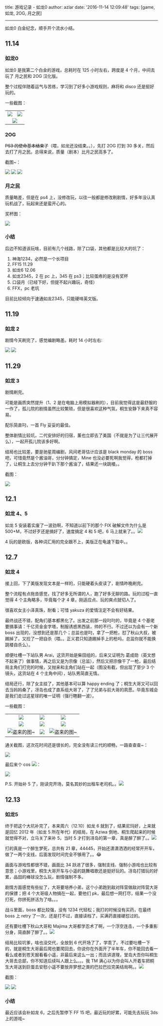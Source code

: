 title: 游戏记录 - 如龙0
author: azlar
date: '2016-11-14 12:09:48'
tags: [game, 如龙, 2OG, 月之民]

---

如龙0 白金纪念，顺手开个流水小结。
<!-- desc -->
## 11.14
### 如龙0 
如龙0 是我第二个白金的游戏，总耗时在 125 小时左右，跨度是 4 个月，中间去玩了 月之民和 2OG 汉化版。

整个过程伴随着运气与苦练，学习到了好多小游戏规则，麻将和 disco 还是挺好玩的。

一些截图：

<table style="text-align:center;">
<tr>
	<td>
		<img src="//blog.azlar.cc/images/games/yakuza_0/1.png">
	</td>
	<td>
		<img src="//blog.azlar.cc/images/games/yakuza_0/2.png">
	</td>
</tr>
<tr>
	<td colspan="2">
		<img src="//blog.azlar.cc/images/games/yakuza_0/0.png">
	</td>
</tr>
</table>
	

### 2OG
<del>PS3 的使命基本结束了</del>（喂，如龙还没结束。。），先打 2OG 打到 30 多关，然后去打了月之民。总得来说，质量（剧本）比月之民高多了。

截图~：

![](//blog.azlar.cc/images/games/srw/2og_1.png)
![](//blog.azlar.cc/images/games/srw/2og_2.png)
![](//blog.azlar.cc/images/games/srw/2og_3.png)

### 月之民
质量略差，但是在 ps4 上，没修改玩，以往一般都是修改刷剧情，好多年没认真玩机战了，玩起来还是蛮开心的。

奖杯图：

![](//blog.azlar.cc/images/games/srw/ogmd.png)


### 小结
后边不知道该玩啥，目前有几个线路，除了口袋，其他都是比较大的坑了：

1. 神海1234，必然是一个长项目
2. FF15 11.29
3. 如龙6 12.06
4. 如龙2345，2 在 pc 上，345 在 ps3；比较蛋疼的是没有奖杯
5. 口袋月（已经下好，但提不起兴趣玩，奇怪）
6. FFX，pc 老坑

目前比较倾向于速通如龙2345，只能硬啃英文版。

## 11.19
### 如龙 2
剧情今天刷完了，感觉编剧略差。耗时 14 小时左右:

![](//blog.azlar.cc/images/games/yakuza_2/2.png)
![](//blog.azlar.cc/images/games/yakuza_2/1.png)

## 11.29
### 如龙 3
剧情刷完。

可能是画质突然提升（1、2 是在电脑上用模拟器刷的），目前我觉得这是最舒服的一作了，孤儿院的剧情虽然比较繁琐，但是很喜欢这种气氛，桐生安静下来真不容易。

配乐简直叼，一首 Fly 妥妥的最佳。

整体剧情比较坑，二代安排好的归宿，薰也立即去了美国（不就是为了让三代展开么），一起开孤儿院该多好啊。

结局也比较差，要是驰星周编剧，风间老哥估计应该是 black monday 的 boss 吧，可惜竟然是个酱油哥，分分钟搞定，Mine 也没必要死啊我觉得，枪都打掉了，让桐生上去分分钟干趴下那个酱油了，结果还一块跳楼。。

截图：

![](//blog.azlar.cc/images/games/yakuza_3.png)


## 12.1
### 如龙 4、5
如龙 5 安装着实废了一波劲啊，不知道以前下的那个 FIX 破解文件为什么是 500+M，不过好歹还是搞好了，速度搞定 4 和 5 吧，6 马上就来了。。![](//blog.azlar.cc/images/emoji/facepalm.jpg)

4 玩的是欧版，各种词汇用的完全跟不上，美版正在龟速下载中。。

## 12.7
### 如龙 4
接上回，下了美版发现文本是一样的，只能硬着头皮读了，剧情昨晚刷完。

整个流程有点拖沓感觉，找了好多无所谓的人，跑了好多无聊的路。玩的过程一直觉得 4 个主角略多，毕竟每个才 4 章，刚适应点、玩的爽点就切人了。

很喜欢女主小泽真珠，耐看；可惜 yakuza 的爱情注定不会有好结果。

最终战还不错，配角们基本都黑化了。出发之前那一段叼叼的，毕竟是 4 个基佬要搞事请：千亿资金金字塔，制服诱惑黑西装，帅的不行。不过还以为会有一个新 boss 出现的，没想到还是那几个；总监也是叼，拿了一把枪，怼了秋山大叔，被踢掉了，又捡了一把自杀（喂。。正义君只知道踢掉手上的枪吗，总监你就不能换跳楼自杀么）。

顺便吐槽一下站队男 Arai，这货开始是柴田组的，后来又证明为 葛成勋（英文想不起来了）做事情，再之后又是为宗像（总监），然后又把宗像干了一枪，最后结局主角们打完的时候，又抛来和主角们站在一起（图没有截，但出现了至少 3 个镜头，这货站在 4 个主角中间），站队男简直无情。

结局还行，除了女主挂了，其他基本可以算 happy ending 了；桐生大哥又可以回去当妈妈桑了，冴岛也成了直系组大哥了，了了兄弟与前大哥的夙愿。毕竟东城会是我们走过这星球的唯一证明（强行瞎翻一波）。

一些截图：
<table style="text-align:center;">
	<tr>
		<td>
			<img src="//blog.azlar.cc/images/games/yakuza_4/5.png">
		</td>
		<td>
			<img src="//blog.azlar.cc/images/games/yakuza_4/1.png">
		</td>
		<td>
			<img src="//blog.azlar.cc/images/games/yakuza_4/2.png">
		</td>
	</tr>
	<tr>
		<td>
			<img src="//blog.azlar.cc/images/games/yakuza_4/3.png">
		</td>
		<td>
			<img src="//blog.azlar.cc/images/games/yakuza_4/0.png">
		</td>
		<td>
			<img src="//blog.azlar.cc/images/games/yakuza_4/6.png">
		</td>
	</tr>
	<tr>
		<td>
			<img src="//blog.azlar.cc/images/games/yakuza_4/9.png" title="盗来的图~"> 
		</td>
		<td>
			<img src="//blog.azlar.cc/images/games/yakuza_4/4.png">
		</td>
		<td>
			<img src="//blog.azlar.cc/images/games/yakuza_4/10.jpg" title="盗来的图~"> 
		</td>
	</tr>
</table>

通关截图，这次花时间还是很长的，完全没有读三代的顺畅，一路查查查~：

![](//blog.azlar.cc/images/games/yakuza_4/7.png)

最后来个 cos ![](//blog.azlar.cc/images/emoji/facepalm.jpg)：

![](//blog.azlar.cc/images/games/yakuza_4/8.jpg)

P.S. 开始补 5 了，刚读完开场，莫名其妙的出租车老司机。。![](//blog.azlar.cc/images/emoji/facepalm.jpg)


## 12.13
### 如龙5
终于把这个大坑补完了，本来周六（12.10）如龙 6 就到了，结果尼玛好，上来就是回忆 2012 年（如龙 5 所在年代）的结局，在 Aziwa 倒地、桐生爬起来的时候就觉得不对，立马关了来补 5，当时 5 才打到冴岛的第一章，真是醉了醉了。。![](//blog.azlar.cc/images/emoji/facepalm.jpg)

打的真是一个醉生梦死，总共有 21 章，44445，开始还潇潇洒洒的经常开开车，做了一两个支线，后面发现时间完全不够用了。。😂

画面与游戏性都很不错，画面比 34 跃进了很多，强制支线、强制小游戏也比较有意思；小游戏里，桐生大哥开车与小遥的跳舞唱歌还是挺好玩的。冴岛打猎玩的好累，品田的棒球没怎么玩，剧情强制不多。

剧情方面感觉有些扯了，大哥要培养小弟，这个小弟跑到敌对阵营做敌对阵营大哥的保镖；把 4 个大哥级人物搞在一起，要他们 pk，最后想一网打尽，结果一个没打死，你拼死拼活为了啥。。。

战斗里面，boss 都比较强，没有 1234 代轻松；我打的时候没有买药，在最终 boss 上 retry 了一次，还是打不过，直接读档了，买满药直接硬怼过的。

还有要吐槽下秋山大哥和 Majima 大哥都学忍术了啊，一个浮空连击，一个多重影分身，简直醉了醉了。。![](//blog.azlar.cc/images/emoji/facepalm.jpg)


结局比较坑爹，啥也没交代，全放到 6 代开场了了，学乖了。不过要吐槽一下的，就是桐生大哥最后爬也要爬回去，你说你在外面开了半年车，你不能回去看一看么或者到苍天掘看看小遥，非最后来这么一出；而且讲道理，堂岛大吾你叫桐生大哥去总部，你不知道后续叫人跟上么。。。我 TM 满心以为你会叫人开着车把桐生大哥送到巨蛋去安慰小遥不要放弃梦想之类的巴拉巴拉完美结局啊。。![](//blog.azlar.cc/images/emoji/facepalm.jpg)


截图：

![](//blog.azlar.cc/images/games/yakuza_5/0.jpg)
![](//blog.azlar.cc/images/games/yakuza_5/1.jpg)


### 小结
最近应该会补如龙 6，之后先暂停下 FF 15 吧，最近玩的好累，可能先去玩玩 3ds 上的游戏~


